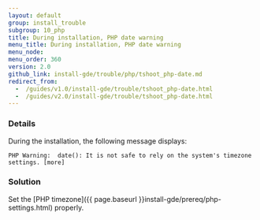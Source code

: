 ```yaml
---
layout: default
group: install_trouble
subgroup: 10_php
title: During installation, PHP date warning
menu_title: During installation, PHP date warning
menu_node: 
menu_order: 360
version: 2.0
github_link: install-gde/trouble/php/tshoot_php-date.md
redirect_from:
  -  /guides/v1.0/install-gde/trouble/tshoot_php-date.html
  -  /guides/v2.0/install-gde/trouble/tshoot_php-date.html
---
```


### Details

During the installation, the following message displays: 

	PHP Warning:  date(): It is not safe to rely on the system's timezone settings. [more]

### Solution

Set the [PHP timezone]({{ page.baseurl }}install-gde/prereq/php-settings.html) properly.

